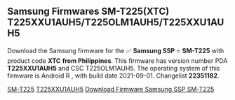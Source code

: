 <h2>Samsung Firmwares SM-T225(XTC) T225XXU1AUH5/T225OLM1AUH5/T225XXU1AUH5</h2>
Download the Samsung firmware for the ✅ <strong>Samsung SSP </strong> ⭐ <strong>SM-T225</strong> with product code <strong>XTC</strong> <strong> from Philippines</strong>. This firmware has version number PDA <strong>T225XXU1AUH5</strong> and CSC T225OLM1AUH5. The operating system of this firmware is Android R , with build date 2021-09-01. Changelist <strong>22351182</strong>.


[SM-T225](https://samfirm.shop/samsung/model/SM-T225)
[T225XXU1AUH5](https://samfirm.shop/samsung/pda/T225XXU1AUH5)
[Download Firmware Samsung SSP SM-T225](https://samfirm.shop/samsung/firmware/451773)
